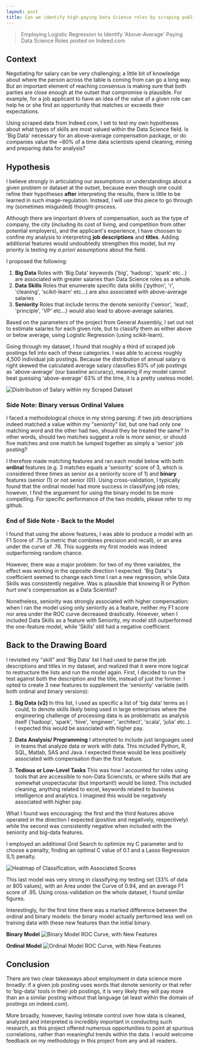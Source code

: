 ```yaml
---
layout: post
title: Can we identify high-paying Data Science roles by scraping public job descriptions?
---
```


> Employing Logistic Regression to Identify 'Above-Average' Paying Data Science Roles posted on Indeed.com

## Context

Negotiating for salary can be very challenging; a little bit of knowledge about where the person across the table is coming from can go a long way. But an important element of reaching consensus is making sure that both parties are close enough at the outset that compromise is plausible. For example, for a job applicant to have an idea of the value of a given role can help he or she find an opportunity that matches or exceeds their expectations.

Using scraped data from Indeed.com, I set to test my own hypotheses about what types of skills are most valued within the Data Science field. Is 'Big Data' necessary for an above-average compensation package, or do companies value the ~80% of a time data scientists spend cleaning, mining and preparing data for analysis?

## Hypothesis

I believe strongly in articulating our assumptions or understandings about a given problem or dataset at the outset, because even though one could refine their hypotheses **after** interpreting the results, there is little to be learned in such image-regulation. Instead, I will use this piece to go through my (sometimes misguided) thought-process.

Although there are important drivers of compensation, such as the type of company, the city (including its cost of living, and competition from other potential employers), and the applicant's experience, I have choosen to confine my analysis to interpreting **job descriptions** and **titles**. Adding additional features would undoubtedly strengthen this model, but my priority is testing my _a priori_ assumptions about the field.

I proposed the following:
1. **Big Data** Roles with 'Big Data' keywords ('big', 'hadoop', 'spark' etc...) are associated with greater salaries than Data Science roles as a whole.
1. **Data Skills** Roles that enumerate specific data skills ('python', 'r', 'cleaning', 'scikit-learn' etc...) are also associated with above-average salaries
1. **Seniority** Roles that include terms the denote seniority ('senior', 'lead', 'principle', 'VP' etc...) would also lead to above-average salaries.

Based on the parameters of the project from General Assembly, I set out not to estimate salaries for each given role, but to classify them as either above or below average, using Logistic Regression (using scikit-learn).

Going through my dataset, I found that roughly a third of scraped job postings fell into each of these categories. I was able to access roughly 4,500 individual job postings. Because the distribution of annual salary is right skewed the calculated average salary classifies 63% of job postings as 'above-average' (our baseline accuracy), meaning if my model cannot beat guessing 'above-average' 63% of the time, it is a pretty useless model.

![Disitribution of Salary within my Scraped Dataset](https://raw.githubusercontent.com/hudsonrio/hudsonrio.github.io/master/images/blog%20posts/images_proj4/salary_hist.jpg?raw=true "Distribution of Listed Salary (Indeed.com)")

### Side Note: Binary versus Ordinal Values

I faced a methodological choice in my string parsing: if two job descriptions indeed matched a value within my "seniority" list, but one had only one matching word and the other had two, should they be treated the same? In other words, should two matches suggest a role is _more_ senior, or should five matches and one match be lumped together as simply a 'senior' job posting?

I therefore made matching features and ran each model below with both **ordinal** features (e.g. 3 matches equals a 'seniority' score of 3, which is considered three times as senior as a seniority score of 1) and **binary** features (senior (1) or not senior (0)). Using cross-validation, I typically found that the ordinal model had more success in classifying job roles; however, I find the arguement for using the binary model to be more compelling. For specific performance of the two models, please refer to my github.

### End of Side Note - Back to the Model


I found that using the above features, I was able to produce a model with an F1 Score of .75 (a metric that combines precision and recall), or an area under the curve of .76. This suggests my first models was indeed outperforming random chance.

However, there was a major problem: for two of my three variables, the effect was working in the opposite direction I expected. 'Big Data''s coefficient seemed to change each time I ran a new regression, while Data Skills was consistently negative. Was is plausible that knowing R or Python _hurt_ one's compensation as a Data Scientist?

Nonetheless, seniority was strongly associated with higher compensation: when I ran the model using only seniority as a feature, neither my F1 score nor area under the ROC curve decreased drastically. However, when I included Data Skills as a feature with Seniority, my model still outperformed the one-feature model, while 'Skills' still had a negative coefficient.

## Back to the Drawing Board

I revisited my "skill" and 'Big Data' list I had used to parse the job descriptions and titles in my dataset, and realized that it were more logical to restructure the lists and run the model again. First, I decided to run the test against both the description and the title, instead of just the former. I opted to create 3 new features to supplement the 'seniority' variable (with both ordinal and binary versions):

1. **Big Data (v2)** In this list, I used as specific a list of 'big data' terms as I could, to denote skills likely being used in large enterprises where the engineering challenge of processing data is as problematic as analysis itself ('hadoop', 'spark', 'hive', 'engineer', 'architect', 'scala', 'julia' etc..). I expected this would be associated with higher pay.

1. **Data Analysis/ Programming** I attempted to include just languages used in teams that analyze data or work with data. This included Python, R, SQL, Matlab, SAS and Java. I expected these would be less positively associated with compensation than the first feature.

1. **Tedious or Low-Level Tasks** This was how I accounted for roles using tools that are accessible to non-Data Sciencists, or where skills that are somewhat unspectacular (but important!) would be listed. This included cleaning, anything related to excel, keywords related to business intelligence and analytics. I imagined this would be negatively associated with higher pay.

What I found was encouraging: the first and the third features above operated in the direction I expected (positive and negatively, respectively) while the second was consistently negative when included with the seniority and big-data features.

I employed an additional Grid Search to optimize my C parameter and to choose a penalty, finding an optimal C value of 0.1 and a Lasso Regression (L1) penalty.

![Heatmap of Classification, with Associated Scores](https://raw.githubusercontent.com/hudsonrio/hudsonrio.github.io/master/images/blog%20posts/images_proj4/jupyter_lookin.jpg?raw=true "A Look Into Jupyter Notebook Output")

This last model was very strong in classifying my testing set (33% of data or 805 values), with an Area under the Curve of 0.94, and an average F1 score of .95. Using cross-validation on the whole dataset, I found similar figures.

Interestingly, for the first time there was a marked difference between the ordinal and binary models: the binary model actually performed less well on training data with these new features than the initial binary.


**Binary Model**
![Binary Model ROC Curve, with New Features](https://raw.githubusercontent.com/hudsonrio/hudsonrio.github.io/master/images/blog%20posts/images_proj4/binary_model_ROC.jpg?raw=true "Binary Model With New Features ROC Curve")

**Ordinal Model**
![Ordinal Model ROC Curve, with New Features](https://raw.githubusercontent.com/hudsonrio/hudsonrio.github.io/master/images/blog%20posts/images_proj4/ordinal_model_ROC.jpg?raw=true "Ordinal Model With New Features ROC Curve")


## Conclusion

There are two clear takeaways about employment in data science more broadly: if a given job posting uses words that denote seniority or that refer to 'big-data' tools in their job postings, it is very likely they will pay more than an a similar posting without that language (at least within the domain of postings on indeed.com).

More broadly, however, having intimate control over how data is cleaned, analyzed and interpreted is incredibly important in conducting such research, as this project offered numerous opportunities to point at spurious correlations, rather than meaningful trends within the data. I would welcome feedback on my methodology in this project from any and all readers.
